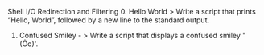    Shell I/O Redirection and Filtering
0. Hello World > Write a script that prints “Hello, World”, followed by a new line to the standard output.
1. Confused Smiley - > Write a script that displays a confused smiley "(Ôo)'.
